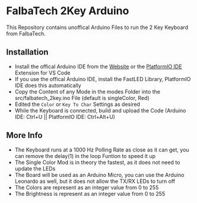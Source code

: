 # FalbaTech 2Key Arduino
This Repository contains unoffical Arduino Files to run the 2 Key Keyboard from FalbaTech.

## Installation
 - Install the offical Arduino IDE from the [Website](https://www.arduino.cc/en/software) or the [PlatformIO IDE](https://marketplace.visualstudio.com/items?itemName=platformio.platformio-ide) Extension for VS Code
 - If you use the offical Arduino IDE, install the FastLED Library, PlatformIO IDE does this automatically
 - Copy the Content of any Mode in the modes Folder into the src/falbatech_2key.ino File (default is singleColor, Red)
 - Edited the `Color` or `Key To Char` Settings as desired
 - While the Keyboard is connected, build and upload the Code (Arduino IDE: Ctrl+U || PlatformIO IDE: Ctrl+Alt+U)

 ## More Info
 - The Keyboard runs at a 1000 Hz Polling Rate as close as it can get, you can remove the delay(1) in the loop Funtion to speed it up
 - The Single Color Mod is in theory the fastest, as it does not need to update the LEDs
 - The Board will be used as an Arduino Micro, you can use the Arduino Leonardo as well, but it does not allow the TX/RX LEDs to turn off
 - The Colors are represent as an integer value from 0 to 255
 - The Brightness is represent as an integer value from 0 to 255
